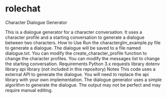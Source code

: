 # rolechat
Character Dialogue Generator

This is a dialogue generator for a character conversation. It uses a character profile and a starting conversation to generate a dialogue between two characters.
How to Use
Run the characterglm_example.py file to generate a dialogue.
The dialogue will be saved to a file named dialogue.txt.
You can modify the create_character_profile function to change the character profiles.
You can modify the messages list to change the starting conversation.
Requirements
Python 3.x
requests library
dotenv library
api library (not included in this repository)
Notes
This code uses a external API to generate the dialogue. You will need to replace the api library with your own implementation.
The dialogue generator uses a simple algorithm to generate the dialogue. The output may not be perfect and may require manual editing.
